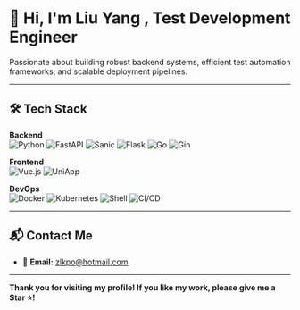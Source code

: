 # 👋 Hi, I'm  **Liu Yang , Test Development Engineer**

Passionate about building robust backend systems, efficient test automation frameworks, and scalable deployment pipelines.

---

## 🛠️ **Tech Stack**

**Backend**  
![Python](https://img.shields.io/badge/Python-3776AB?style=flat&logo=python&logoColor=white)  ![FastAPI](https://img.shields.io/badge/FastAPI-009688?style=flat&logo=fastapi&logoColor=white)  ![Sanic](https://img.shields.io/badge/Sanic-005571?style=flat&logo=python&logoColor=white)  ![Flask](https://img.shields.io/badge/Flask-000000?style=flat&logo=flask&logoColor=white)  ![Go](https://img.shields.io/badge/Go-00ADD8?style=flat&logo=go&logoColor=white)  ![Gin](https://img.shields.io/badge/Gin-00C8A6?style=flat&logo=go&logoColor=white)

**Frontend**  
![Vue.js](https://img.shields.io/badge/Vue.js-4FC08D?style=flat&logo=vue.js&logoColor=white)  ![UniApp](https://img.shields.io/badge/UniApp-4FC08D?style=flat&logo=vue.js&logoColor=white)

**DevOps**  
![Docker](https://img.shields.io/badge/Docker-2496ED?style=flat&logo=docker&logoColor=white)  ![Kubernetes](https://img.shields.io/badge/Kubernetes-326CE5?style=flat&logo=kubernetes&logoColor=white)  ![Shell](https://img.shields.io/badge/Shell-4EAA25?style=flat&logo=gnu-bash&logoColor=white)  ![CI/CD](https://img.shields.io/badge/CI/CD-000000?style=flat&logo=githubactions&logoColor=white)

---

## 📬 **Contact Me**

- 📧 **Email:** zlkpo@hotmail.com

---
**Thank you for visiting my profile! If you like my work, please give me a Star ⭐️!**
